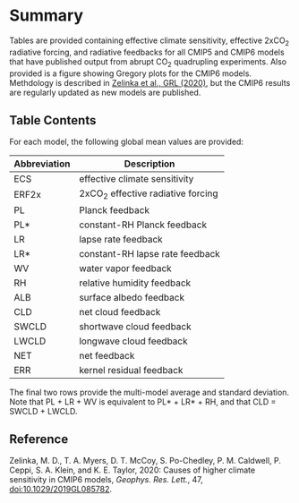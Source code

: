 # Summary
Tables are provided containing effective climate sensitivity, effective 2xCO<sub>2</sub> radiative forcing, and radiative feedbacks for all CMIP5 and CMIP6 models that have published output from abrupt CO<sub>2</sub> quadrupling experiments. Also provided is a figure showing Gregory plots for the CMIP6 models. Methdology is described in [Zelinka et al., GRL (2020)](https://agupubs.onlinelibrary.wiley.com/doi/10.1029/2019GL085782), but the CMIP6 results are regularly updated as new models are published.

## Table Contents
For each model, the following global mean values are provided:

| Abbreviation  | Description  |
| ------------- |-------------|
| ECS       | effective climate sensitivity |
| ERF2x     | 2xCO<sub>2</sub> effective radiative forcing |      
| PL        | Planck feedback |
| PL*        | constant-RH Planck feedback |
| LR        | lapse rate feedback |
| LR*        | constant-RH lapse rate feedback |
| WV        | water vapor feedback |
| RH        | relative humidity feedback |
| ALB        | surface albedo feedback |
| CLD        | net cloud feedback |
| SWCLD        | shortwave cloud feedback |
| LWCLD        | longwave cloud feedback |
| NET        | net feedback |
| ERR        | kernel residual feedback |

The final two rows provide the multi-model average and standard deviation. Note that PL + LR + WV is equivalent to PL* + LR* + RH, and that CLD = SWCLD + LWCLD.

## Reference
Zelinka, M. D., T. A. Myers, D. T. McCoy, S. Po-Chedley, P. M. Caldwell, P. Ceppi, S. A. Klein, and K. E. Taylor, 2020: Causes of higher climate sensitivity in CMIP6 models, <em>Geophys. Res. Lett.</em>, 47, [doi:10.1029/2019GL085782](https://agupubs.onlinelibrary.wiley.com/doi/10.1029/2019GL085782).
